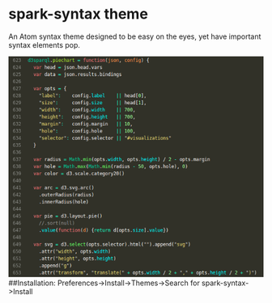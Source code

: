# spark-syntax theme
An Atom syntax theme designed to be easy on the eyes, yet have important syntax elements pop.

![screenshot](https://raw.githubusercontent.com/Dustin-Lee/spark-syntax/master/screenshot.png)
##Installation:
Preferences->Install->Themes->Search for spark-syntax->Install
